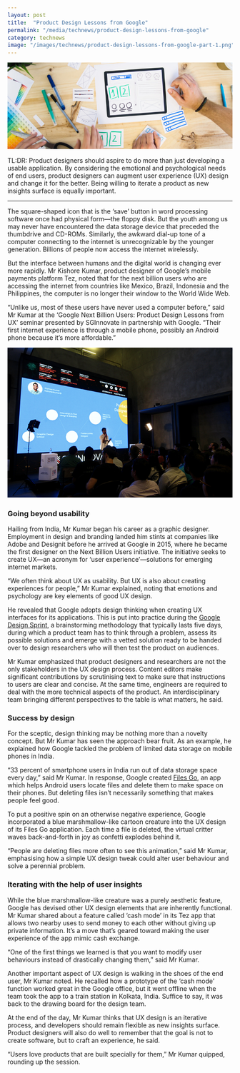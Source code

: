 ```yaml
---
layout: post
title:  "Product Design Lessons from Google"
permalink: "/media/technews/product-design-lessons-from-google"
category: technews
image: "/images/technews/product-design-lessons-from-google-part-1.png"
---
```


![product design lessons from google](/images/technews/product-design-lessons-from-google-part-1.png)

TL:DR: Product designers should aspire to do more than just developing a usable application. By considering the emotional and psychological needs of end users, product designers can augment user experience (UX) design and change it for the better. Being willing to iterate a product as new insights surface is equally important.

---

The square-shaped icon that is the ‘save’ button in word processing software once had physical form—the floppy disk. But the youth among us may never have encountered the data storage device that preceded the thumbdrive and CD-ROMs. Similarly, the awkward dial-up tone of a computer connecting to the internet is unrecognizable by the younger generation. Billions of people now access the internet wirelessly.

But the interface between humans and the digital world is changing ever more rapidly. Mr Kishore Kumar, product designer of Google’s mobile payments platform Tez, noted that for the next billion users who are accessing the internet from countries like Mexico, Brazil, Indonesia and the Philippines, the computer is no longer their window to the World Wide Web.

“Unlike us, most of these users have never used a computer before,” said Mr Kumar at the ‘Google Next Billion Users: Product Design Lessons from UX’ seminar presented by SGInnovate in partnership with Google. “Their first internet experience is through a mobile phone, possibly an Android phone because it’s more affordable.” 
 
![product design lessons from google](/images/technews/product-design-lessons-from-google-part-2.png)

### **Going beyond usability**

Hailing from India, Mr Kumar began his career as a graphic designer. Employment in design and branding landed him stints at companies like Adobe and Designit before he arrived at Google in 2015, where he became the first designer on the Next Billion Users initiative. The initiative seeks to create UX—an acronym for ‘user experience’—solutions for emerging internet markets.

“We often think about UX as usability. But UX is also about creating experiences for people,” Mr Kumar explained, noting that emotions and psychology are key elements of good UX design.

He revealed that Google adopts design thinking when creating UX interfaces for its applications. This is put into practice during the [Google Design Sprint](https://www.gv.com/sprint/), a brainstorming methodology that typically lasts five days, during which a product team has to think through a problem, assess its possible solutions and emerge with a vetted solution ready to be handed over to design researchers who will then test the product on audiences.

Mr Kumar emphasized that product designers and researchers are not the only stakeholders in the UX design process. Content editors make significant contributions by scrutinising text to make sure that instructions to users are clear and concise. At the same time, engineers are required to deal with the more technical aspects of the product. An interdisciplinary team bringing different perspectives to the table is what matters, he said.
 

### **Success by design**

For the sceptic, design thinking may be nothing more than a novelty concept. But Mr Kumar has seen the approach bear fruit. As an example, he explained how Google tackled the problem of limited data storage on mobile phones in India. 

“33 percent of smartphone users in India run out of data storage space every day,” said Mr Kumar. In response, Google created [Files Go](https://www.blog.google/technology/next-billion-users/search-files-go/), an app which helps Android users locate files and delete them to make space on their phones. But deleting files isn’t necessarily something that makes people feel good.

To put a positive spin on an otherwise negative experience, Google incorporated a blue marshmallow-like cartoon creature into the UX design of its Files Go application. Each time a file is deleted, the virtual critter waves back-and-forth in joy as confetti explodes behind it.

“People are deleting files more often to see this animation,” said Mr Kumar, emphasising how a simple UX design tweak could alter user behaviour and solve a perennial problem.


### **Iterating with the help of user insights**

While the blue marshmallow-like creature was a purely aesthetic feature, Google has devised other UX design elements that are inherently functional. Mr Kumar shared about a feature called ‘cash mode’ in its Tez app that allows two nearby uses to send money to each other without giving up private information. It’s a move that’s geared toward making the user experience of the app mimic cash exchange.

“One of the first things we learned is that you want to modify user behaviours instead of drastically changing them,” said Mr Kumar.

Another important aspect of UX design is walking in the shoes of the end user, Mr Kumar noted. He recalled how a prototype of the ‘cash mode’ function worked great in the Google office, but it went offline when the team took the app to a train station in Kolkata, India. Suffice to say, it was back to the drawing board for the design team.

At the end of the day, Mr Kumar thinks that UX design is an iterative process, and developers should remain flexible as new insights surface. Product designers will also do well to remember that the goal is not to create software, but to craft an experience, he said.

“Users love products that are built specially for them,” Mr Kumar quipped, rounding up the session. 
